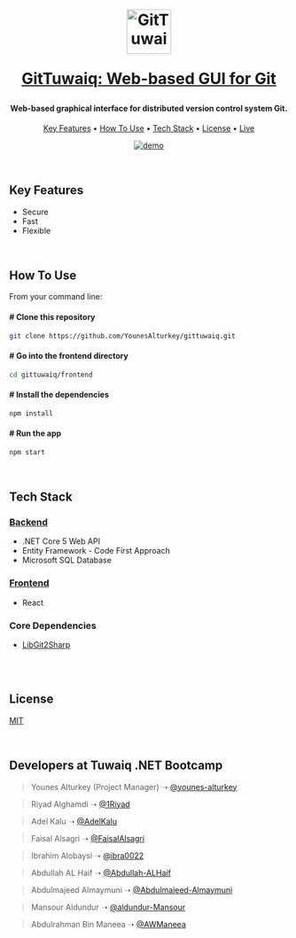 <h1 align="center">
<a href="https://gittuwaiq.netlify.app/"><img src="./frontend/src/assets/img/logo.png" alt="GitTuwaiq Logo" width="80"/></a>
</br>

<a href="https://gittuwaiq.netlify.app/">GitTuwaiq: Web-based GUI for Git</a>

</h1>
<h4 align="center">Web-based graphical interface for distributed version control system Git.</h4>

<p align="center">
  <a href="#key-features">Key Features</a> •
  <a href="#how-to-use">How To Use</a> •
  <a href="#tech-stack">Tech Stack</a> •
  <a href="#license">License</a> •
  <a href="https://gittuwaiq.netlify.app/">Live</a>
</p>

<p align="center">
  <a href="https://gittuwaiq.netlify.app/"><img src="https://raw.githubusercontent.com/YounesAlturkey/gittuwaiq/main/files/GitTuwaiq.gif" alt="demo"/></a>
</p>

<br/>

<div id="key-features">

## Key Features

- Secure
- Fast
- Flexible

</div>
<br/>

<div id="how-to-use">

## How To Use

From your command line:

#### # Clone this repository

```bash
git clone https://github.com/YounesAlturkey/gittuwaiq.git
```

#### # Go into the frontend directory

```bash
cd gittuwaiq/frontend
```

#### # Install the dependencies

```bash
npm install
```

#### # Run the app

```bash
npm start
```

</div>

<br/>

<div id="tech-stack">

## Tech Stack

### <a href="https://gittuwaiq-api.azurewebsites.net/swagger/index.html">Backend</a>

- .NET Core 5 Web API
- Entity Framework - Code First Approach
- Microsoft SQL Database

### <a href="https://gittuwaiq.netlify.app/">Frontend</a>

- React

### Core Dependencies

- [LibGit2Sharp](https://github.com/libgit2/libgit2sharp)

</div>

<br/>

<div id="license">

<br/>

## License

[MIT](https://github.com/YounesAlturkey/gittuwaiq/blob/main/files/LICENSE.md)

</div>

<br/>

## Developers at Tuwaiq .NET Bootcamp

> Younes Alturkey (Project Manager) ➝ [@younes-alturkey](https://github.com/younes-alturkey)

> Riyad Alghamdi ➝ [@1Riyad](https://github.com/1Riyad)

> Adel Kalu ➝ [@AdelKalu](https://github.com/AdelKalu)

> Faisal Alsagri ➝ [@FaisalAlsagri](https://github.com/FaisalAlsagri)

> Ibrahim Alobaysi ➝ [@ibra0022](https://github.com/ibra0022)

> Abdullah AL Haif ➝ [@Abdullah-ALHaif](https://github.com/Abdullah-ALHaif)

> Abdulmajeed Almaymuni ➝ [@Abdulmajeed-Almaymuni](https://github.com/Abdulmajeed-Almaymuni)

> Mansour Aldundur ➝ [@aldundur-Mansour](https://github.com/aldundur-Mansour)

> Abdulrahman Bin Maneea ➝ [@AWManeea](https://github.com/AWManeea)

</div>
